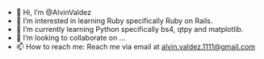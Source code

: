 - 👋 Hi, I’m @AlvinValdez
- 👀 I’m interested in learning Ruby specifically Ruby on Rails.
- 🌱 I’m currently learning Python specifically bs4, qtpy and matplotlib.
- 💞️ I’m looking to collaborate on ...
- 📫 How to reach me: Reach me via email at alvin.valdez.1111@gmail.com

